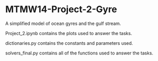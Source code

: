 # MTMW14-Project-2-Gyre
A simplified model of ocean gyres and the gulf stream.

Project_2.ipynb contains the plots used to answer the tasks.

dictionaries.py contains the constants and parameters used.

solvers_final.py contains all of the functions used to answer the tasks. 

